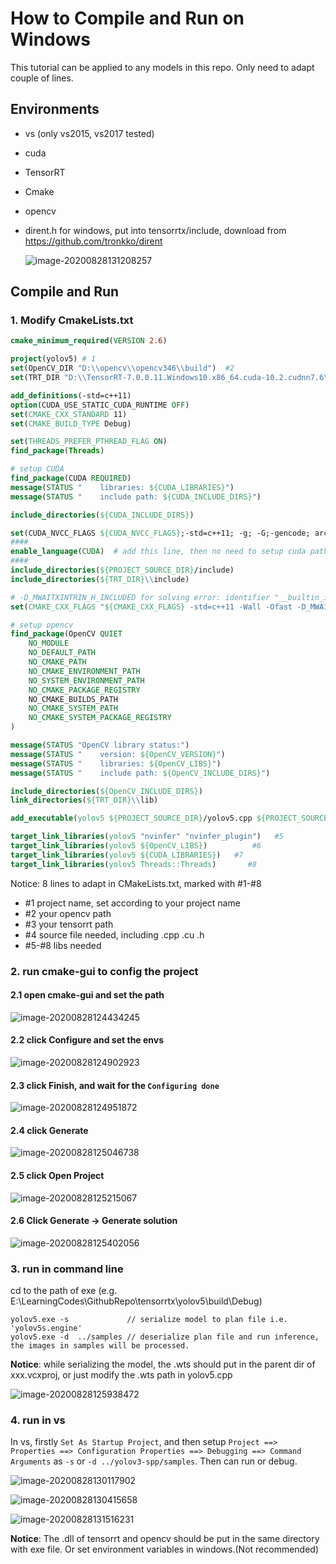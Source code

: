 # How to Compile and Run on Windows

This tutorial can be applied to any models in this repo. Only need to adapt couple of lines.

## Environments

* vs (only vs2015, vs2017 tested)
* cuda
* TensorRT
* Cmake
* opencv
* dirent.h for windows, put into tensorrtx/include, download from https://github.com/tronkko/dirent

  ![image-20200828131208257](https://user-images.githubusercontent.com/20653176/91524367-99217f00-e931-11ea-9a13-fb420403b73b.png)

## Compile and Run

### 1. Modify CmakeLists.txt

```cmake
cmake_minimum_required(VERSION 2.6)

project(yolov5) # 1
set(OpenCV_DIR "D:\\opencv\\opencv346\\build")  #2
set(TRT_DIR "D:\\TensorRT-7.0.0.11.Windows10.x86_64.cuda-10.2.cudnn7.6\\TensorRT-7.0.0.11")  #3

add_definitions(-std=c++11)
option(CUDA_USE_STATIC_CUDA_RUNTIME OFF)
set(CMAKE_CXX_STANDARD 11)
set(CMAKE_BUILD_TYPE Debug)

set(THREADS_PREFER_PTHREAD_FLAG ON)
find_package(Threads)

# setup CUDA
find_package(CUDA REQUIRED)
message(STATUS "    libraries: ${CUDA_LIBRARIES}")
message(STATUS "    include path: ${CUDA_INCLUDE_DIRS}")

include_directories(${CUDA_INCLUDE_DIRS})

set(CUDA_NVCC_FLAGS ${CUDA_NVCC_FLAGS};-std=c++11; -g; -G;-gencode; arch=compute_75;code=sm_75)
####
enable_language(CUDA)  # add this line, then no need to setup cuda path in vs
####
include_directories(${PROJECT_SOURCE_DIR}/include)
include_directories(${TRT_DIR}\\include)

# -D_MWAITXINTRIN_H_INCLUDED for solving error: identifier "__builtin_ia32_mwaitx" is undefined
set(CMAKE_CXX_FLAGS "${CMAKE_CXX_FLAGS} -std=c++11 -Wall -Ofast -D_MWAITXINTRIN_H_INCLUDED")

# setup opencv
find_package(OpenCV QUIET
    NO_MODULE
    NO_DEFAULT_PATH
    NO_CMAKE_PATH
    NO_CMAKE_ENVIRONMENT_PATH
    NO_SYSTEM_ENVIRONMENT_PATH
    NO_CMAKE_PACKAGE_REGISTRY
    NO_CMAKE_BUILDS_PATH
    NO_CMAKE_SYSTEM_PATH
    NO_CMAKE_SYSTEM_PACKAGE_REGISTRY
)

message(STATUS "OpenCV library status:")
message(STATUS "    version: ${OpenCV_VERSION}")
message(STATUS "    libraries: ${OpenCV_LIBS}")
message(STATUS "    include path: ${OpenCV_INCLUDE_DIRS}")

include_directories(${OpenCV_INCLUDE_DIRS})
link_directories(${TRT_DIR}\\lib)

add_executable(yolov5 ${PROJECT_SOURCE_DIR}/yolov5.cpp ${PROJECT_SOURCE_DIR}/yololayer.cu ${PROJECT_SOURCE_DIR}/yololayer.h)   #4

target_link_libraries(yolov5 "nvinfer" "nvinfer_plugin")   #5
target_link_libraries(yolov5 ${OpenCV_LIBS})          #6
target_link_libraries(yolov5 ${CUDA_LIBRARIES})   #7
target_link_libraries(yolov5 Threads::Threads)       #8
```

Notice: 8 lines to adapt in CMakeLists.txt, marked with #1-#8

- #1 project name, set according to your project name
- #2 your opencv path
- #3 your tensorrt path
- #4 source file needed, including .cpp .cu .h
- #5-#8 libs needed

### 2. run cmake-gui to config the project

#### 2.1 open cmake-gui and set the path

![image-20200828124434245](https://user-images.githubusercontent.com/20653176/91524158-1dbfcd80-e931-11ea-8a82-518eaf391d5a.png)

#### 2.2 click **Configure** and set the envs

![image-20200828124902923](https://user-images.githubusercontent.com/20653176/91524303-75f6cf80-e931-11ea-8591-64a8a1a9292b.png)

#### 2.3 click **Finish**, and wait for the `Configuring done`

![image-20200828124951872](https://user-images.githubusercontent.com/20653176/91524340-8b6bf980-e931-11ea-9ea4-141f5b94aa0a.png)

#### 2.4 click **Generate**

![image-20200828125046738](https://user-images.githubusercontent.com/20653176/91524350-8eff8080-e931-11ea-9ed1-82c5af2f558f.png)

#### 2.5 click **Open Project**

![image-20200828125215067](https://user-images.githubusercontent.com/20653176/91524352-9030ad80-e931-11ea-877e-dc08bfaef731.png)

#### 2.6 Click **Generate -> Generate solution**

![image-20200828125402056](https://user-images.githubusercontent.com/20653176/91524356-9161da80-e931-11ea-84ba-177e12200e04.png)

### 3. run in command line

cd to the path of exe (e.g. E:\LearningCodes\GithubRepo\tensorrtx\yolov5\build\Debug)

```
yolov5.exe -s             // serialize model to plan file i.e. 'yolov5s.engine'
yolov5.exe -d  ../samples // deserialize plan file and run inference, the images in samples will be processed.
```

**Notice**: while serializing the model, the .wts should put in the parent dir of xxx.vcxproj, or just modify the .wts path in yolov5.cpp

![image-20200828125938472](https://user-images.githubusercontent.com/20653176/91524358-93c43480-e931-11ea-81b6-ae01b92e1146.png)

### 4. run in vs

In vs, firstly `Set As Startup Project`, and then setup `Project ==> Properties ==> Configuration Properties ==> Debugging ==> Command Arguments` as `-s` or `-d ../yolov3-spp/samples`. Then can run or debug.

![image-20200828130117902](https://user-images.githubusercontent.com/20653176/91524360-94f56180-e931-11ea-9873-39bed7ee19f1.png)

![image-20200828130415658](https://user-images.githubusercontent.com/20653176/91524362-96bf2500-e931-11ea-8c79-8db3a25fc135.png)

![image-20200828131516231](https://user-images.githubusercontent.com/20653176/91524370-9a52ac00-e931-11ea-8c1a-acf828fe81b4.png)

**Notice**: The .dll of tensorrt and opencv should be put in the same directory with exe file. Or set environment variables in windows.(Not recommended)
